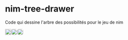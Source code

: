 # nim-tree-drawer

Code qui dessine l'arbre des possibilités pour le jeu de nim

<div align="right" style="display: flex">
    <img src="https://visitor-badge.glitch.me/badge?page_id=Th3o-D/nim-tree-drawer&left_color=gray&right_color=blue" height="20"/>
    <a href="https://github.com/theodubus" alt="https://github.com/theodubus"><img height="20" style="border-radius: 5px" src="https://img.shields.io/static/v1?style=for-the-badge&label=CREE%20PAR&message=theo d&color=1182c2"></a>
    <a href="LICENSE" alt="license"><img style="border-radius: 5px" height="20" src="https://img.shields.io/static/v1?style=for-the-badge&label=LICENCE&message=MIT&color=1182c2"></a>
</div>
